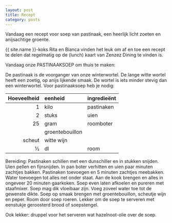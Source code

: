 ```yaml
---
layout: post
title: Recept
category: posts
---
```


Vandaag een recept voor soep van pastinaak, een heerlijk licht zoeten en anijsachtige
groente.

{{ site.name }}-koks Rita en Bianca vinden het leuk om af en toe een recept te delen dat
regelmatig op de (lunch) kaart van Zenzez Dining te vinden is.

Vandaag onze PASTINAAKSOEP om thuis te maken:

De pastinaak is de voorganger van onze winterwortel. De lange witte wortel heeft
een zoetig, op anijs lijkende smaak. De wortel is iets minder stevig dan een
winterwortel. Voor pastinaaksoep heb je nodig:

Hoeveelheid   |   eenheid  |   ingredieënt
|------:|:-------|:-------|
1 | kilo |pastinaken
2 | stuks | uien
25 |  gram | roomboter
 | | groentebouillon
 | scheut | witte wijn
1⁄2 | dl | room

Bereiding: Pastinaken schillen met een dunschiller en in stukken snijden.
Uien pellen en fijnsnijden. In pan boter verhitten en uien paar minuten zachtjes
bakken. Pastinaken toevoegen en 5 minuten zachtjes meebakken. Water toevoegen
tot alles net onder staat. Aan de kook brengen en alles in ongeveer 20 minuten
gaarkoken. Soep even laten afkoelen en pureren met staafmixer. Soep mag dik
vloeibaar zijn. Voeg zoveel water toe tot de gewenste dikte. Soep op smaak
brengen met groentebouillon, scheutje wijn en peper. Room door soep roeren.
Lekker om de soep te serveren met eenstukje geroosterd brood of soepstengel.

Ook lekker: druppel voor het serveren wat hazelnoot-olie over de soep.